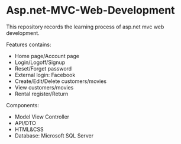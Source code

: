 # Asp.net-MVC-Web-Development

This repository records the learning process of asp.net mvc web development. 

Features contains: 
  * Home page/Account page
  * Login/Logoff/Signup
  * Reset/Forget password
  * External login: Facebook
  * Create/Edit/Delete customers/movies
  * View customers/movies
  * Rental register/Return

Components: 
 * Model View Controller
 * API/DTO
 * HTML&CSS
 * Database: Microsoft SQL Server
